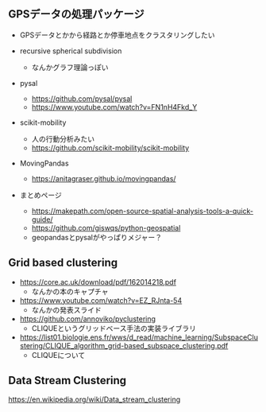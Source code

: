 ## GPSデータの処理パッケージ
* GPSデータとかから経路とか停車地点をクラスタリングしたい

* recursive spherical subdivision
    * なんかグラフ理論っぽい
* pysal
    * https://github.com/pysal/pysal
    * https://www.youtube.com/watch?v=FN1nH4Fkd_Y
* scikit-mobility
    * 人の行動分析みたい
    * https://github.com/scikit-mobility/scikit-mobility
* MovingPandas
    * https://anitagraser.github.io/movingpandas/
* まとめページ
    * https://makepath.com/open-source-spatial-analysis-tools-a-quick-guide/ 
    * https://github.com/giswqs/python-geospatial
    * geopandasとpysalがやっぱりメジャー？

## Grid based clustering
* https://core.ac.uk/download/pdf/162014218.pdf
    * なんかの本のキャプチャ
* https://www.youtube.com/watch?v=EZ_RJnta-54
    * なんかの発表スライド
* https://github.com/annoviko/pyclustering
    * CLIQUEというグリッドベース手法の実装ライブラリ
* https://list01.biologie.ens.fr/wws/d_read/machine_learning/SubspaceClustering/CLIQUE_algorithm_grid-based_subspace_clustering.pdf
    * CLIQUEについて

## Data Stream Clustering
https://en.wikipedia.org/wiki/Data_stream_clustering